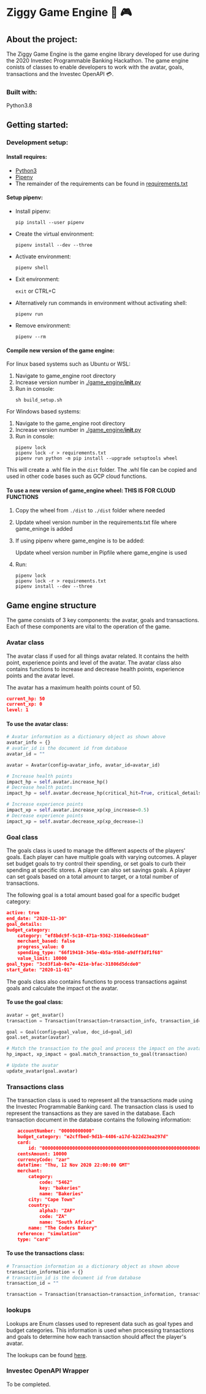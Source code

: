 # Ziggy Game Engine :unicorn: :video_game:

## About the project:
The Ziggy Game Engine is the game engine library developed for use during the 2020 Investec Programmable Banking Hackathon. The game engine conists of classes to enable developers to work with the avatar, goals, transactions and the Investec OpenAPI :credit_card:. 

### Built with:
Python3.8


## Getting started:
### Development setup:
#### Install requires:
* [Python3](https://www.python.org/)
* [Pipenv](https://pipenv.pypa.io/en/latest/install/#installing-pipenv)
* The remainder of the requirements can be found in [requirements.txt ](./requirements.txt)

#### Setup pipenv:
* Install pipenv:

    `pip install --user pipenv`
* Create the virtual environment:

    `pipenv install --dev --three`
* Activate environment:

    `pipenv shell`
* Exit environment:

    `exit` or CTRL+C
* Alternatively run commands in environment without activating shell:

    `pipenv run`
* Remove environment:

    `pipenv --rm`


#### Compile new version of the game engine:

For linux based systems such as Ubuntu or WSL:
1. Navigate to game_engine root directory
2. Increase version number in [./game_engine/__init__.py](./game_engine/__init__.py)
3. Run in console:
    ```
    sh build_setup.sh
    ```

For Windows based systems:
1. Navigate to the game_engine root directory
2. Increase version number in [./game_engine/__init__.py](./game_engine/__init__.py)
3. Run in console:
    ```
    pipenv lock
    pipenv lock -r > requirements.txt
    pipenv run python -m pip install --upgrade setuptools wheel
    ```

This will create a .whl file in the `dist` folder. The .whl file can be copied and used in other code bases such as GCP cloud functions.

#### To use a new version of game_engine wheel: THIS IS FOR CLOUD FUNCTIONS
1. Copy the wheel from `./dist` to `./dist` folder where needed
2. Update wheel version number in the requirements.txt file where game_eninge is added
3. If using pipenv where game_engine is to be added: 

    Update wheel version number in Pipfile where game_engine is used
4. Run:
    ``` 
    pipenv lock
    pipenv lock -r > requirements.txt
    pipenv install --dev --three
    ```



## Game engine structure

The game consists of 3 key components: the avatar, goals and transactions. Each of these components are vital to the operation of the game.

### Avatar class
The avatar class if used for all things avatar related. It contains the helth point, experience points and level of the avatar. The avatar class also contains functions to increase and decrease health points, experience points and the avatar level.

The avatar has a maximum health points count of 50. 


```json
current_hp: 50
current_xp: 0
level: 1
```


#### To use the avatar class:
```python
# Avatar information as a dictionary object as shown above
avatar_info = {}
# avatar_id is the document id from database
avatar_id = ""

avatar = Avatar(config=avatar_info, avatar_id=avatar_id)

# Increase health points
impact_hp = self.avatar.increase_hp()
# Decrease health points
impact_hp = self.avatar.decrease_hp(critical_hit=True, critical_details = critical_hit)

# Increase experience points
impact_xp = self.avatar.increase_xp(xp_increase=0.5)
# Decrease experience points
impact_xp = self.avatar.decrease_xp(xp_decrease=1)


```

### Goal class
The goals class is used to manage the different aspects of the players' goals. Each player can have multiple goals with varying outcomes. A player set budget goals to try control their spending, or set goals to curb their spending at specific stores. A player can also set savings goals. A player can set goals based on a total amount to target, or a total number of transactions.

The following goal is a total amount based goal for a specific budget category:
```json
active: true
end_date: "2020-11-30"
goal_details:
budget_category:
    category: "ef8bdc9f-5c10-471a-9362-3166ede16ea8"
    merchant_based: false
    progress_value: 0
    spending_type: "66f19410-345e-4b5a-95b8-a9dff3df1f68"
    value_limit: 10000
goal_type: "3cd3f1ab-0e7e-421e-bfac-31806d5dcde0"
start_date: "2020-11-01"
```

The goals class also contains functions to process transactions against goals and calculate the impact ot the avatar. 

#### To use the goal class:
```python
avatar = get_avatar()
transaction = Transaction(transaction=transaction_info, transaction_id=transaction_id)

goal = Goal(config=goal_value, doc_id=goal_id)
goal.set_avatar(avatar)

# Match the transaction to the goal and process the impact on the avatar
hp_impact, xp_impact = goal.match_transaction_to_goal(transaction)

# Update the avatar
update_avatar(goal.avatar)
```

### Transactions class
The transaction class is used to represent all the transactions made using the Investec Programmable Banking card. The transaction class is used to represent the transactions as they are saved in the database. Each transaction document in the database contains the following information:
```json
    accountNumber: "00000000000"
    budget_category: "e2cffbed-9d1b-4406-a17d-b22d23ea297d"
    card:
        id: "00000000000000000000000000000000000000000000000000000000000000000"
    centsAmount: 10000
    currencyCode: "zar"
    dateTime: "Thu, 12 Nov 2020 22:00:00 GMT"
    merchant:
        category:
            code: "5462"
            key: "bakeries"
            name: "Bakeries"
        city: "Cape Town"
        country:
            alpha3: "ZAF"
            code: "ZA"
            name: "South Africa"
        name: "The Coders Bakery"
    reference: "simulation"
    type: "card"
```
#### To use the transactions class:
```python
# Transaction information as a dictionary object as shown above
transaction_information = {} 
# transaction_id is the document id from database
transaction_id = "" 

transaction = Transaction(transaction=transaction_information, transaction_id=transaction_id)
```

### lookups
Lookups are Enum classes used to represent data such as goal types and budget categories. This information is used when processing transactions and goals to determine how each transaction should affect the player's avatar.

The lookups can be found [here](./game_engine/lookups.py).

### Investec OpenAPI Wrapper
To be completed.



